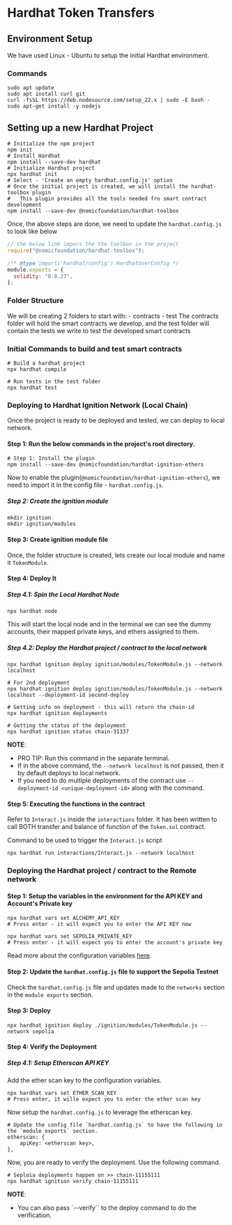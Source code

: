 # Hardhat Token Transfers

## Environment Setup

We have used Linux - Ubuntu to setup the initial Hardhat environment.

### Commands

```shell
sudo apt update
sudo apt install curl git
curl -fsSL https://deb.nodesource.com/setup_22.x | sudo -E bash -
sudo apt-get install -y nodejs
```

## Setting up a new Hardhat Project

```shell
# Initialize the npm project
npm init
# Install Hardhat
npm install --save-dev hardhat
# Initialize Hardhat project 
npx hardhat init
# Select - 'Create an empty hardhat.config.js' option
# Once the initial project is created, we will install the hardhat-toolbox plugin
#   This plugin provides all the tools needed fro smart contract development
npm install --save-dev @nomicfoundation/hardhat-toolbox
```

Once, the above steps are done, we need to update the `hardhat.config.js` to look like below

```js
// the below link impors the the toolbox in the project
require("@nomicfoundation/hardhat-toolbox");

/** @type import('hardhat/config').HardhatUserConfig */
module.exports = {
  solidity: "0.8.27",
};
```

### Folder Structure

We will be creating 2 folders to start with:
    - contracts
    - test
The contracts folder will hold the smart contracts we develop, and the test folder will contain the tests we write to test the developed smart contracts

### Initial Commands to build and test smart contracts

```shell
# Build a hardhat project 
npx hardhat compile

# Run tests in the test folder
npx hardhat test
```

### Deploying to Hardhat Ignition Network (Local Chain)

Once the project is ready to be deployed and tested, we can deploy to local network.

#### Step 1: Run the below commands in the project's root directory.

```shell
# Step 1: Install the plugin
npm install --save-dev @nomicfoundation/hardhat-ignition-ethers
```

Now to enable the plugin(`@nomicfoundation/hardhat-ignition-ethers`), we need to import it in the config file - `hardhat.config.js`.

##### Step 2: Create the ignition module

```shell
mkdir ignition
mkdir ignition/modules
```

#### Step 3: Create ignition module file

Once, the folder structure is created, lets create our local module and name it `TokenModule`.

#### Step 4: Deploy It

##### Step 4.1: Spin the Local Hardhat Node

```shell
npx hardhat node
```

This will start the local node and in the terminal we can see the dummy accounts, their mapped private keys, and ethers assigned to them.

##### Step 4.2: Deploy the Hardhat project / contract to the local network

```shell
npx hardhat ignition deploy ignition/modules/TokenModule.js --network localhost

# For 2nd deployment 
npx hardhat ignition deploy ignition/modules/TokenModule.js --network localhost --deployment-id second-deploy

# Getting info on deployment - this will return the chain-id
npx hardhat ignition deployments 

# Getting the status of the deployment 
npx hardhat ignition status chain-31337
```

**NOTE**:

- PRO TIP: Run this command in the separate terminal.
- If in the above command, the `--network localhost` is not passed, then it by default deploys to local network.
- If you need to do multiple deployments of the contract use `--deployment-id <unique-deployment-id>` along with the command.

#### Step 5: Executing the functions in the contract

Refer to `Interact.js` inside the `interactions` folder. It has been written to call BOTH transfer and balance of function of the `Token.sol` contract.

Command to be used to trigger the `Interact.js` script

```shell
npx hardhat run interactions/Interact.js --network localhost
```

### Deploying the Hardhat project / contract to the Remote network

#### Step 1: Setup the variables in the environment for the API KEY and Account's Private key

```shell
npx hardhat vars set ALCHEMY_API_KEY
# Press enter - it will expect you to enter the API KEY now 

npx hardhat vars set SEPOLIA_PRIVATE_KEY
# Press enter - it will expect you to enter the account's private key
```

Read more about the configuration variables [here](https://hardhat.org/hardhat-runner/docs/guides/configuration-variables).

#### Step 2: Update the `hardhat.config.js` file to support the Sepolia Testnet

Check the `hardhat.config.js` file and updates made to the `networks` section in the `module exports` section.

#### Step 3: Deploy

```shell
npx hardhat ignition deploy ./ignition/modules/TokenModule.js --network sepolia
```

#### Step 4: Verify the Deployment

##### Step 4.1: Setup Etherscan API KEY

Add the ether scan key to the configuration variables.

```shell
npx hardhat vars set ETHER_SCAN_KEY
# Press enter, it wille expect you to enter the ether scan key
```

Now setup the `hardhat.config.js` to leverage the etherscan key.

```shell
# Update the config file `hardhat.config.js` to have the following in the `module exports` section.
etherscan: {
    apiKey: <etherscan key>,
},

```

Now, you are ready to verify the deployment. Use the following command.

```shell
# Seploia deployments happen on >> chain-11155111
npx hardhat ignition verify chain-11155111
```

**NOTE**:

- You can also pass `--verify`` to the deploy command to do the verification.
